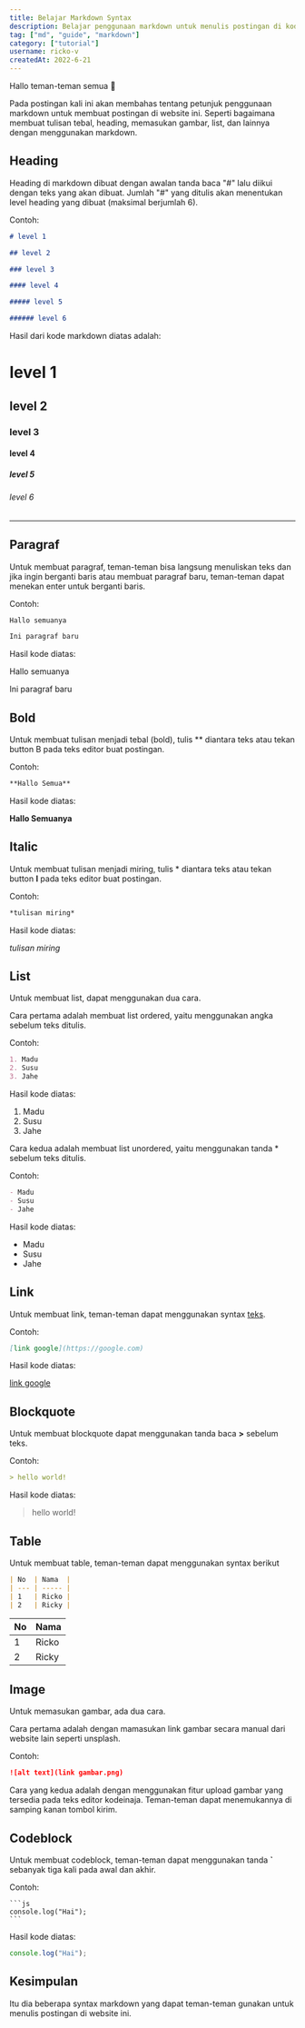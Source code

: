 ```yaml
---
title: Belajar Markdown Syntax
description: Belajar penggunaan markdown untuk menulis postingan di kodeinaja
tag: ["md", "guide", "markdown"]
category: ["tutorial"]
username: ricko-v
createdAt: 2022-6-21
---
```

 
Hallo teman-teman semua 👋

Pada postingan kali ini akan membahas tentang petunjuk penggunaan markdown untuk membuat postingan di website ini. Seperti bagaimana membuat tulisan tebal, heading, memasukan gambar, list, dan lainnya dengan menggunakan markdown.

## Heading

Heading di markdown dibuat dengan awalan tanda baca "#" lalu diikui dengan teks yang akan dibuat. Jumlah "#" yang ditulis akan menentukan level heading yang dibuat (maksimal berjumlah 6).

Contoh:

```md
# level 1

## level 2

### level 3

#### level 4

##### level 5

###### level 6
```

Hasil dari kode markdown diatas adalah:

# level 1

## level 2

### level 3

#### level 4

##### level 5

###### level 6

---

## Paragraf

Untuk membuat paragraf, teman-teman bisa langsung menuliskan teks dan jika ingin berganti baris atau membuat paragraf baru, teman-teman dapat menekan enter untuk berganti baris.

Contoh:

```md
Hallo semuanya

Ini paragraf baru
```

Hasil kode diatas:

Hallo semuanya

Ini paragraf baru

## Bold

Untuk membuat tulisan menjadi tebal (bold), tulis \*\* diantara teks atau tekan button B pada teks editor buat postingan.

Contoh:

```md
**Hallo Semua**
```

Hasil kode diatas:

**Hallo Semuanya**

## Italic

Untuk membuat tulisan menjadi miring, tulis * diantara teks atau tekan button **I** pada teks editor buat postingan.

Contoh:

```md
*tulisan miring*
```

Hasil kode diatas:

*tulisan miring*

## List

Untuk membuat list, dapat menggunakan dua cara.

Cara pertama adalah membuat list ordered, yaitu menggunakan angka sebelum teks ditulis.

Contoh:

```md
1. Madu
2. Susu
3. Jahe
```

Hasil kode diatas:

1. Madu
2. Susu
3. Jahe

Cara kedua adalah membuat list unordered, yaitu menggunakan tanda \* sebelum teks ditulis.

Contoh:

```md
- Madu
- Susu
- Jahe
```

Hasil kode diatas:

- Madu
- Susu
- Jahe

## Link

Untuk membuat link, teman-teman dapat menggunakan syntax [teks](link).

Contoh:

```md
[link google](https://google.com)
```

Hasil kode diatas:

[link google](https://google.com)

## Blockquote

Untuk membuat blockquote dapat menggunakan tanda baca **>** sebelum teks.

Contoh:

```md
> hello world!
```

Hasil kode diatas:

> hello world!

## Table

Untuk membuat table, teman-teman dapat menggunakan syntax berikut

```md
| No  | Nama  |
| --- | ----- |
| 1   | Ricko |
| 2   | Ricky |
```

| No  | Nama  |
| --- | ----- |
| 1   | Ricko |
| 2   | Ricky |

## Image

Untuk memasukan gambar, ada dua cara.

Cara pertama adalah dengan mamasukan link gambar secara manual dari website lain seperti unsplash.

Contoh:

```md
![alt text](link gambar.png)
```

Cara yang kedua adalah dengan menggunakan fitur upload gambar yang tersedia pada teks editor kodeinaja. Teman-teman dapat menemukannya di samping kanan tombol kirim.

## Codeblock

Untuk membuat codeblock, teman-teman dapat menggunakan tanda **`** sebanyak tiga kali pada awal dan akhir.

Contoh:

````
```js
console.log("Hai");
```
````

Hasil kode diatas:

```js
console.log("Hai");
```

## Kesimpulan

Itu dia beberapa syntax markdown yang dapat teman-teman gunakan untuk menulis postingan di website ini.